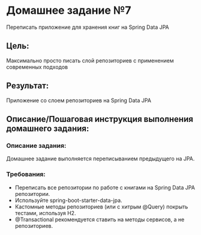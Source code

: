 # Домашнее задание №7
Переписать приложение для хранения книг на Spring Data JPA

## Цель:
Максимально просто писать слой репозиториев с применением современных подходов

## Результат:
Приложение со слоем репозиториев на Spring Data JPA

## Описание/Пошаговая инструкция выполнения домашнего задания:

### Описание задания:
Домашнее задание выполняется переписыванием предыдущего на JPA.

### Требования:
* Переписать все репозитории по работе с книгами на Spring Data JPA репозитории.
* Используйте spring-boot-starter-data-jpa.
* Кастомные методы репозиториев (или с хитрым @Query) покрыть тестами, используя H2.
* @Transactional рекомендуется ставить на методы сервисов, а не репозиториев.